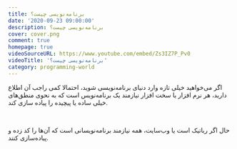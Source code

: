 ```yaml
---
title: برنامه‌نویسی چیست؟
date: '2020-09-23 09:00:00'
description: برنامه‌نویسی چیست؟
cover: cover.png
comment: true
homepage: true
videoSourceURL: https://www.youtube.com/embed/Zs3IZ7P_Pv0
videoTitle: 'برنامه‌نویسی چیست؟'
category: programming-world
---
```


اگر می‌خواهید خیلی تازه وارد دنیای برنامه‌نویسی شوید، احتمالا کمی راجب آن اطلاع دارید، هر نرم افزار یا سخت افزار نیازمند یک برنامه‌نویس است که به نحوی منطق‌های خیلی ساده یا پیچیده را پیاده سازی کند.

<br />

حال اگر رباتیک است یا وب‌سایت، همه نیازمند برنامه‌نویسانی است که آن‌ها را کد زده و پیاده‌سازی کنند.
